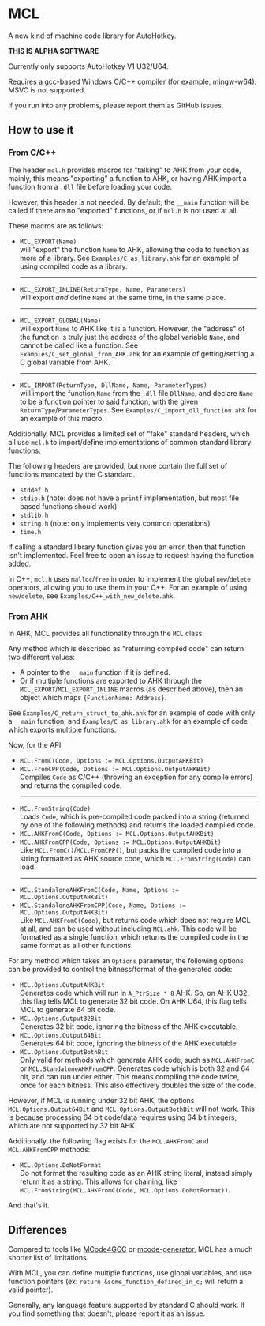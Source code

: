 # MCL
A new kind of machine code library for AutoHotkey.

**THIS IS ALPHA SOFTWARE**

Currently only supports AutoHotkey V1 U32/U64.

Requires a gcc-based Windows C/C++ compiler (for example, mingw-w64). MSVC is not supported.

If you run into any problems, please report them as GitHub issues.

## How to use it

### From C/C++

The header `mcl.h` provides macros for "talking" to AHK from your code, mainly, this means "exporting" a function to AHK, or having AHK import a function from a `.dll` file before loading your code.

However, this header is not needed. By default, the `__main` function will be called if there are no "exported" functions, or if `mcl.h` is not used at all.

These macros are as follows:

* `MCL_EXPORT(Name)` <br> will "export" the function `Name` to AHK, allowing the code to function as more of a library. See `Examples/C_as_library.ahk` for an example of using compiled code as a library. <hr>
* `MCL_EXPORT_INLINE(ReturnType, Name, Parameters)` <br> will export *and* define `Name` at the same time, in the same place. <hr>
* `MCL_EXPORT_GLOBAL(Name)` <br> will export `Name` to AHK like it is a function. However, the "address" of the function is truly just the address of the global variable `Name`, and cannot be called like a function. See `Examples/C_set_global_from_AHK.ahk` for an example of getting/setting a C global variable from AHK. <hr>
* `MCL_IMPORT(ReturnType, DllName, Name, ParameterTypes)` <br> will import the function `Name` from the `.dll` file `DllName`, and declare `Name` to be a function pointer to said function, with the given `ReturnType`/`ParameterTypes`. See `Examples/C_import_dll_function.ahk` for an example of this macro.

Additionally, MCL provides a limited set of "fake" standard headers, which all use `mcl.h` to import/define implementations of common standard library functions.

The following headers are provided, but none contain the full set of functions mandated by the C standard. 

* `stddef.h`
* `stdio.h` (note: does not have a `printf` implementation, but most file based functions should work)
* `stdlib.h`
* `string.h` (note: only implements very common operations)
* `time.h`

If calling a standard library function gives you an error, then that function isn't implemented. Feel free to open an issue to request having the function added.

In C++, `mcl.h` uses `malloc`/`free` in order to implement the global `new`/`delete` operators, allowing you to use them in your C++. For an example of using `new`/`delete`, see `Examples/C++_with_new_delete.ahk`.

### From AHK

In AHK, MCL provides all functionality through the `MCL` class. 

Any method which is described as "returning compiled code" can return two different values:

* A pointer to the `__main` function if it is defined. 
* Or if multiple functions are exported to AHK through the `MCL_EXPORT`/`MCL_EXPORT_INLINE` macros (as described above), then an object which maps `{FunctionName: Address}`. 

See `Examples/C_return_struct_to_ahk.ahk` for an example of code with only a `__main` function, and `Examples/C_as_library.ahk` for an example of code which exports multiple functions.

Now, for the API:

* `MCL.FromC(Code, Options := MCL.Options.OutputAHKBit)` 
* `MCL.FromCPP(Code, Options := MCL.Options.OutputAHKBit)` <br> Compiles `Code` as C/C++ (throwing an exception for any compile errors) and returns the compiled code. <hr>
* `MCL.FromString(Code)` <br> Loads `Code`, which is pre-compiled code packed into a string (returned by one of the following methods) and returns the loaded compiled code.
* `MCL.AHKFromC(Code, Options := MCL.Options.OutputAHKBit)`
* `MCL.AHKFromCPP(Code, Options := MCL.Options.OutputAHKBit)` <br> Like `MCL.FromC()`/`MCL.FromCPP()`, but packs the compiled code into a string formatted as AHK source code, which `MCL.FromString(Code)` can load. <hr>
* `MCL.StandaloneAHKFromC(Code, Name, Options := MCL.Options.OutputAHKBit)` 
* `MCL.StandaloneAHKFromCPP(Code, Name, Options := MCL.Options.OutputAHKBit)` <br> Like `MCL.AHKFromC(Code)`, but returns code which does not require MCL at all, and can be used without including `MCL.ahk`. This code will be formatted as a single function, which returns the compiled code in the same format as all other functions.

For any method which takes an `Options` parameter, the following options can be provided to control the bitness/format of the generated code:

* `MCL.Options.OutputAHKBit` <br> Generates code which will run in `A_PtrSize * 8` AHK. So, on AHK U32, this flag tells MCL to generate 32 bit code. On AHK U64, this flag tells MCL to generate 64 bit code.
* `MCL.Options.Output32Bit` <br> Generates 32 bit code, ignoring the bitness of the AHK executable.
* `MCL.Options.Output64Bit` <br> Generates 64 bit code, ignoring the bitness of the AHK executable.
* `MCL.Options.OutputBothBit` <br> Only valid for methods which generate AHK code, such as `MCL.AHKFromC` or `MCL.StandaloneAHKFromCPP`. Generates code which is both 32 and 64 bit, and can run under either. This means compiling the code twice, once for each bitness. This also effectively doubles the size of the code.

However, if MCL is running under 32 bit AHK, the options `MCL.Options.Output64Bit` and `MCL.Options.OutputBothBit` will not work. This is because processing 64 bit code/data requires using 64 bit integers, which are not supported by 32 bit AHK.

Additionally, the following flag exists for the `MCL.AHKFromC` and `MCL.AHKFromCPP` methods:

* `MCL.Options.DoNotFormat` <br> Do not format the resulting code as an AHK string literal, instead simply return it as a string. This allows for chaining, like `MCL.FromString(MCL.AHKFromC(Code, MCL.Options.DoNotFormat))`.

And that's it.

## Differences

Compared to tools like [MCode4GCC](https://github.com/joedf/MCode4GCC) or [mcode-generator](https://github.com/zxc010613/mcode-generator), MCL has a much shorter list of limitations.

With MCL, you can define multiple functions, use global variables, and use function pointers (ex: `return &some_function_defined_in_c;` will return a valid pointer).

Generally, any language feature supported by standard C should work. If you find something that doesn't, please report it as an issue.
